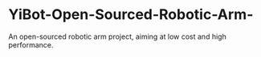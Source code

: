 # YiBot-Open-Sourced-Robotic-Arm-
An open-sourced robotic arm project, aiming at low cost and high performance. 
